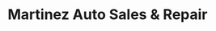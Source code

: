 ---
title: "Martinez Auto Sales & Repair"
url: /norristown/martinez-auto-sales-and-repair/
shop: car repair
---